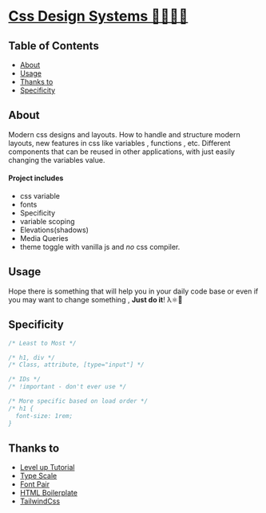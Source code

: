 <h1>
  <a href="https://marcell-css-layout.netlify.app/"> Css Design Systems 👩🏻‍🎨🎨 </a>
</h1>

## Table of Contents

- [About](#about)
- [Usage](#usage)
- [Thanks to](#thanks)
- [Specificity](#specificity)

## About <a name = "about"></a>

Modern css designs and layouts. How to handle and structure modern layouts, new features in css like variables , functions , etc.
Different components that can be reused in other applications, with just easily changing the variables value.

#### Project includes

- css variable
- fonts
- Specificity
- variable scoping
- Elevations(shadows)
- Media Queries
- theme toggle with vanilla js and _no_ css compiler.

## Usage <a name = "usage"></a>

Hope there is something that will help you in your daily code base or even if you may want to change something , **Just do it**! λ⚛️🥙

## Specificity <a name = "specificity"></a>

```css
/* Least to Most */

/* h1, div */
/* Class, attribute, [type="input"] */

/* IDs */
/* !important - don't ever use */

/* More specific based on load order */
/* h1 {
  font-size: 1rem;
}
```

## Thanks to <a name = "thanks"></a>

- [Level up Tutorial](https://www.leveluptutorials.com/)
- [Type Scale](https://type-scale.com/)
- [Font Pair](https://fontpair.co/)
- [HTML Boilerplate](https://html5boilerplate.com/)
- [TailwindCss](https://tailwindcss.com/)
